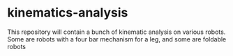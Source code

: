 # kinematics-analysis
This repository will contain a bunch of kinematic analysis on various robots. Some are robots with a four bar mechanism for a leg, and some are foldable robots
